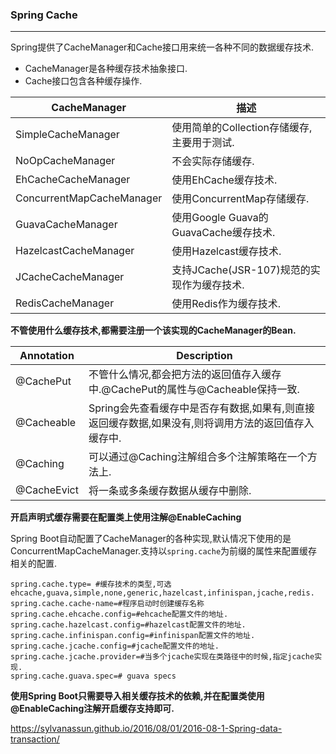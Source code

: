 ### Spring Cache

------

  Spring提供了CacheManager和Cache接口用来统一各种不同的数据缓存技术.

- CacheManager是各种缓存技术抽象接口.
- Cache接口包含各种缓存操作.

| CacheManager              | 描述                                       |
| ------------------------- | ------------------------------------------ |
| SimpleCacheManager        | 使用简单的Collection存储缓存,主要用于测试. |
| NoOpCacheManager          | 不会实际存储缓存.                          |
| EhCacheCacheManager       | 使用EhCache缓存技术.                       |
| ConcurrentMapCacheManager | 使用ConcurrentMap存储缓存.                 |
| GuavaCacheManager         | 使用Google Guava的GuavaCache缓存技术.      |
| HazelcastCacheManager     | 使用Hazelcast缓存技术.                     |
| JCacheCacheManager        | 支持JCache(JSR-107)规范的实现作为缓存技术. |
| RedisCacheManager         | 使用Redis作为缓存技术.                     |

**不管使用什么缓存技术,都需要注册一个该实现的CacheManager的Bean.**



| Annotation  | Description                                                  |
| ----------- | ------------------------------------------------------------ |
| @CachePut   | 不管什么情况,都会把方法的返回值存入缓存中.@CachePut的属性与@Cacheable保持一致. |
| @Cacheable  | Spring会先查看缓存中是否存有数据,如果有,则直接返回缓存数据,如果没有,则将调用方法的返回值存入缓存中. |
| @Caching    | 可以通过@Caching注解组合多个注解策略在一个方法上.            |
| @CacheEvict | 将一条或多条缓存数据从缓存中删除.                            |

**开启声明式缓存需要在配置类上使用注解@EnableCaching**



 Spring Boot自动配置了CacheManager的各种实现,默认情况下使用的是ConcurrentMapCacheManager.支持以`spring.cache`为前缀的属性来配置缓存相关的配置.

```
spring.cache.type= #缓存技术的类型,可选ehcache,guava,simple,none,generic,hazelcast,infinispan,jcache,redis.
spring.cache.cache-name=#程序启动时创建缓存名称
spring.cache.ehcache.config=#ehcache配置文件的地址.
spring.cache.hazelcast.config=#hazelcast配置文件的地址.
spring.cache.infinispan.config=#infinispan配置文件的地址.
spring.cache.jcache.config=#jcache配置文件的地址.
spring.cache.jcache.provider=#当多个jcache实现在类路径中的时候,指定jcache实现.
spring.cache.guava.spec=# guava specs
```

  **使用Spring Boot只需要导入相关缓存技术的依赖,并在配置类使用@EnableCaching注解开启缓存支持即可.**

https://sylvanassun.github.io/2016/08/01/2016-08-1-Spring-data-transaction/